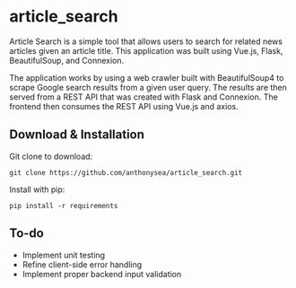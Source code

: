 # article_search

Article Search is a simple tool that allows users to search for related news articles given an article title. This application
was built using Vue.js, Flask, BeautifulSoup, and Connexion. 

The application works by using a web crawler built with BeautifulSoup4 to scrape Google search results from a given user query. The results are then served from a REST API that was created with Flask and Connexion. The frontend then consumes the REST API using Vue.js and axios.

## Download & Installation

Git clone to download:

`git clone https://github.com/anthonysea/article_search.git`

Install with pip:

`pip install -r requirements`

## To-do

- Implement unit testing
- Refine client-side error handling
- Implement proper backend input validation
